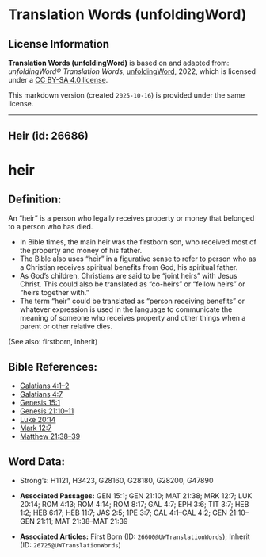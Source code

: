 # Translation Words (unfoldingWord)

## License Information

**Translation Words (unfoldingWord)** is based on and adapted from: _unfoldingWord® Translation Words_, [unfoldingWord](https://unfoldingword.org/utw), 2022, which is licensed under a [CC BY-SA 4.0 license](https://creativecommons.org/licenses/by-sa/4.0/legalcode.en).

This markdown version (created `2025-10-16`) is provided under the same license.



--------------------------------

## Heir (id: 26686)

heir
====

Definition:
-----------

An “heir” is a person who legally receives property or money that belonged to a person who has died.

* In Bible times, the main heir was the firstborn son, who received most of the property and money of his father.
* The Bible also uses “heir” in a figurative sense to refer to person who as a Christian receives spiritual benefits from God, his spiritual father.
* As God’s children, Christians are said to be “joint heirs” with Jesus Christ. This could also be translated as “co\-heirs” or “fellow heirs” or “heirs together with.”
* The term “heir” could be translated as “person receiving benefits” or whatever expression is used in the language to communicate the meaning of someone who receives property and other things when a parent or other relative dies.

(See also: firstborn, inherit)

Bible References:
-----------------

* [Galatians 4:1–2](https://ref.ly/Gal4:1-Gal4:2)
* [Galatians 4:7](https://ref.ly/Gal4:7)
* [Genesis 15:1](https://ref.ly/Gen15:1)
* [Genesis 21:10–11](https://ref.ly/Gen21:10-Gen21:11)
* [Luke 20:14](https://ref.ly/Luke20:14)
* [Mark 12:7](https://ref.ly/Mark12:7)
* [Matthew 21:38–39](https://ref.ly/Matt21:38-Matt21:39)

Word Data:
----------

* Strong’s: H1121, H3423, G28160, G28180, G28200, G47890

* **Associated Passages:** GEN 15:1; GEN 21:10; MAT 21:38; MRK 12:7; LUK 20:14; ROM 4:13; ROM 4:14; ROM 8:17; GAL 4:7; EPH 3:6; TIT 3:7; HEB 1:2; HEB 6:17; HEB 11:7; JAS 2:5; 1PE 3:7; GAL 4:1–GAL 4:2; GEN 21:10–GEN 21:11; MAT 21:38–MAT 21:39
* **Associated Articles:** First Born (ID: `26600@UWTranslationWords`); Inherit (ID: `26725@UWTranslationWords`)

